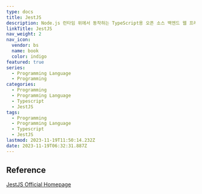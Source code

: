 ```yaml
---
type: docs
title: JestJS
description: Node.js 런타임 위에서 동작하는 TypeScript용 오픈 소스 백엔드 웹 프레임워크.
linkTitle: JestJS
nav_weight: 2
nav_icon:
  vendor: bs
  name: book
  color: indigo
featured: true
series:
  - Programming Language
  - Programming
categories:
  - Programming
  - Programming Language
  - Typescript
  - JestJS
tags:
  - Programming
  - Programming Language
  - Typescript
  - JestJS
lastmod: 2023-11-19T11:50:14.232Z
date: 2023-11-19T06:32:31.887Z
---
```


## Reference

[JestJS Official Homepage](https://jestjs.io/)
